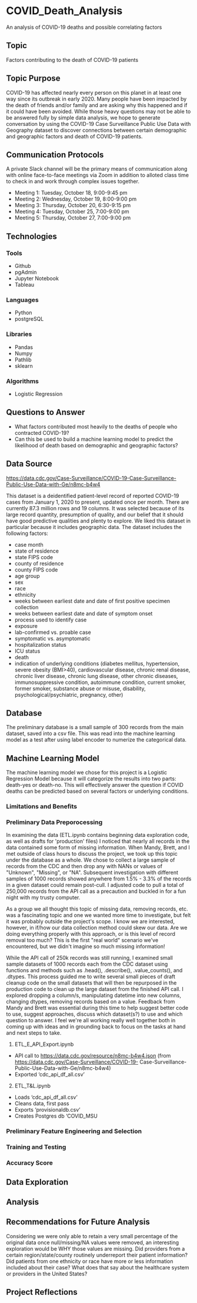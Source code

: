 # COVID_Death_Analysis
An analysis of COVID-19 deaths and possible correlating factors

## Topic
Factors contributing to the death of COVID-19 patients 

## Topic Purpose
COVID-19 has affected nearly every person on this planet in at least one way since its outbreak in early 2020.  Many people have been impacted by the death of friends and/or family and are asking why this happened and if it could have been avoided. While those heavy questions may not be able to be answered fully by simple data analysis, we hope to generate conversation by using the COVID-19 Case Surveillance Public Use Data with Geography dataset to discover connections between certain demographic and geographic factors and death of COVID-19 patients.

##  Communication Protocols
A private Slack channel will be the primary means of communication along with online face-to-face meetings via Zoom in addition to alloted class time to check in and work through complex issues together. 

- Meeting 1: Tuesday, October 18, 9:00-9:45 pm 
- Meeting 2: Wednesday, October 19, 8:00-9:00 pm 
- Meeting 3: Thursday, October 20, 6:30-9:15 pm 
- Meeting 4: Tuesday, October 25, 7:00-9:00 pm
- Meeting 5: Thursday, October 27, 7:00-9:00 pm

## Technologies
### Tools
- Github
- pgAdmin
- Jupyter Notebook
- Tableau
### Languages
- Python
- postgreSQL
### Libraries
- Pandas
- Numpy
- Pathlib
- sklearn
### Algorithms
- Logistic Regression


## Questions to Answer
- What factors contributed most heavily to the deaths of people who contracted COVID-19?  
- Can this be used to build a machine learning model to predict the likelihood of death based on demographic and geographic factors?



## Data Source
https://data.cdc.gov/Case-Surveillance/COVID-19-Case-Surveillance-Public-Use-Data-with-Ge/n8mc-b4w4

This dataset is a deidentified patient-level record of reported COVID-19 cases from January 1, 2020 to present, updated once per month.  There are currently 87.3 million rows and 19 columns.  It was selected because of its large record quantity, presumption of quality, and our belief that it should have good predictive qualities and plenty to explore. We liked this dataset in particular because it includes geographic data.  The dataset includes the following factors:
- case month
- state of residence
- state FIPS code
- county of residence
- county FIPS code
- age group
- sex
- race
- ethnicity
- weeks between earliest date and date of first positive specimen collection
- weeks between earliest date and date of symptom onset
- process used to identify case
- exposure
- lab-confirmed vs. proable case
- symptomatic vs. asymptomatic
- hospitalization status
- ICU status
- death
- indication of underlying conditions (diabetes mellitus, hypertension, severe obesity (BMI>40), cardiovascular disease, chronic renal disease, chronic liver disease, chronic lung disease, other chronic diseases, immunosuppressive condition, autoimmune condition, current smoker, former smoker, substance abuse or misuse, disability, psychological/psychiatric, pregnancy, other)



## Database
The preliminary database is a small sample of 300 records from the main dataset, saved into a csv file. This was read into the machine learning model as a test after using label encoder to numerize the categorical data. 


## Machine Learning Model
The machine learning model we chose for this project is a Logistic Regression Model because it will categorize the results into two parts: death-yes or death-no. This will effectively answer the question if COVID deaths can be predicted based on several factors or underlying conditions.

### Limitations and Benefits

### Preliminary Data Preporocessing
In examining the data (ETL.ipynb contains beginning data exploration code, as well as drafts for 'production' files) I noticed that nearly all records in the data contained some form of missing information. When Mandy, Brett, and I met outside of class hours to discuss the project, we took up this topic under the database as a whole. We chose to collect a large sample of records from the CDC and then drop any with NANs or values of "Unknown", "Missing", or "NA". Subsequent investigation with different samples of 1000 records showed anywhere from 1.5% - 3.3% of the records in a given dataset could remain post-cull. I adjusted code to pull a total of 250,000 records from the API call as a precaution and buckled in for a fun night with my trusty computer.

As a group we all thought this topic of missing data, removing records, etc. was a fascinating topic and one we wanted more time to investigate, but felt it was probably outside the project's scope. I know we are interested, however, in if/how our data collection method could skew our data. Are we doing everything properly with this approach, or is this level of record removal too much? This is the first "real world" scenario we've encountered, but we didn't imagine so much missing information!

While the API call of 250k records was still running, I examined small sample datasets of 1000 records each from the CDC dataset using functions and methods such as .head(), .describe(), .value_counts(), and .dtypes. This process guided me to write several small pieces of draft cleanup code on the small datasets that will then be repurposed in the production code to clean up the large dataset from the finished API call. I explored dropping a column/s, manipulating datetime into new columns, changing dtypes, removing records based on a value.  Feedback from Mandy and Brett was essential during this time to help suggest better code to use, suggest approaches, discuss which dataset(s?) to use and which question to answer. I feel we're all working really well together both in coming up with ideas and in grounding back to focus on the tasks at hand and next steps to take.


1. ETL_E_API_Export.ipynb 
- API call to https://data.cdc.gov/resource/n8mc-b4w4.json
(from https://data.cdc.gov/Case-Surveillance/COVID-19-
Case-Surveillance-Public-Use-Data-with-Ge/n8mc-b4w4)
- Exported ‘cdc_api_df_all.csv’
2. ETL_T&L.ipynb
- Loads ‘cdc_api_df_all.csv’
- Cleans data, first pass
- Exports ‘provisionaldb.csv’
- Creates Postgres db ‘COVID_MSU

### Preliminary Feature Engineering and Selection

### Training and Testing

### Accuracy Score



## Data Exploration


## Analysis



## Recommendations for Future Analysis
Considering we were only able to retain a very small percentage of the original data once null/missing/NA values were removed, an interesting exploration would be WHY those values are missing.  Did providers from a certain region/state/county routinely underreport their patient information?  Did patients from one ethnicity or race have more or less information included about their case?  What does that say about the healthcare system or providers in the United States?

## Project Reflections